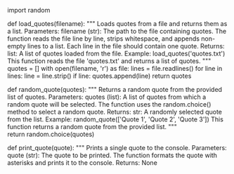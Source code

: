import random

def load_quotes(filename):
    """
    Loads quotes from a file and returns them as a list.
    Parameters:
    filename (str): The path to the file containing quotes.
    The function reads the file line by line, strips whitespace, and appends
    non-empty lines to a list. Each line in the file should contain one quote.
    Returns:
    list: A list of quotes loaded from the file.
    Example:
    load_quotes('quotes.txt')
    This function reads the file 'quotes.txt' and returns a list of quotes.
    """
    quotes = []
    with open(filename, 'r') as file:
        lines = file.readlines()
    for line in lines:
        line = line.strip()
        if line:
            quotes.append(line)
    return quotes

def random_quote(quotes):
    """
    Returns a random quote from the provided list of quotes.
    Parameters:
    quotes (list): A list of quotes from which a random quote will be selected.
    The function uses the random.choice() method to select a random quote.
    Returns:
    str: A randomly selected quote from the list.
    Example:
    random_quote(['Quote 1', 'Quote 2', 'Quote 3'])
    This function returns a random quote from the provided list.
    """  
    return random.choice(quotes)

def print_quote(quote):
    """
    Prints a single quote to the console.
    Parameters:
    quote (str): The quote to be printed.
    The function formats the quote with asterisks and prints it to the console.
    Returns:
    None
